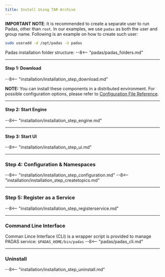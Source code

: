 ```yaml
---
title: Install Using TAR Archive
---
```


**IMPORTANT NOTE**: It is recommended to create a separate user to run Padas, other than `root`.  In our examples, we use `padas` as both the user and group name.  Following is an example on how to create such user:
```bash
sudo useradd -d /opt/padas -U padas
```

Padas installation folder structure:
--8<-- "padas/padas_folders.md"

---

#### Step 1: Download
--8<-- "installation/installation_step_download.md"

**NOTE:** You can install these components in a distributed environment.  For possible configuration options, please refer to [Configuration File Reference](config-reference.md).

---

#### Step 2: Start Engine
--8<-- "installation/installation_step_engine.md"

---

#### Step 3: Start UI
--8<-- "installation/installation_step_ui.md"

---

### Step 4: Configuration & Namespaces
--8<-- "installation/installation_step_configuration.md"
--8<-- "installation/installation_step_createtopics.md"

---

### Step 5: Register as a Service
--8<-- "installation/installation_step_registerservice.md"

---

### Command Line Interface
Comman Lince Interface (CLI) is a wrapper script is provided to manage PADAS service: `$PADAS_HOME/bin/padas`
--8<-- "padas/padas_cli.md"

---

### Uninstall
--8<-- "installation/installation_step_uninstall.md"

